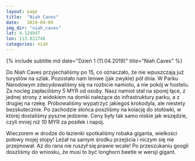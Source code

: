 ```yaml
---
layout: page
title:  "Niah Caves"
date:   3019-04-09
img_dir: "niah_caves"
lat: 4.124947
lon: 113.821746
categories: niah
---
```


{% include subtitle.md date="Dzień 1 (11.04.2019)" title="Niah Caves" %}

Do Niah Caves przyjechaliśmy po 15, co oznaczało, że nie wpuszczają już turystów na szlak. Pozostało nam leniwe (jak zwykle) pół dnia. W Parku Narodowym zdecydowaliśmy się na rozbicie namiotu, a nie pokój w hostelu. Za nocleg zapłaciliśmy 5 MYR od osoby. Nasz namiot stał na sporej łące, z jednej strony z widokiem na domki należące do infrastruktury parku, a z drugiej na rzekę. Próbowaliśmy wypatrzyć jakiegoś krokodyla, ale niestety bezskutecznie. Po zachodzie słońca poszliśmy na kolację do stołówki, w której dostaliśmy pyszne jedzenie. Ceny były tak samo niskie jak wszędzie, czyli mniej niż 10 MYR za posiłek i napój. 

Wieczorem w drodze do łazienki spotkaliśmy robaka giganta, wielkości połowy mojej stopy! Leżał na samym środku przejścia i niczym się nie przejmował. Aż do rana nie ruszył się prawie wcale! Po przeszukaniu googli doszliśmy do wniosku, że musi to być longhorn beetle w wersji gigant.
